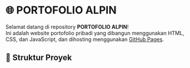 # 🌐 PORTOFOLIO ALPIN

Selamat datang di repository **PORTOFOLIO ALPIN**!  
Ini adalah website portofolio pribadi yang dibangun menggunakan HTML, CSS, dan JavaScript, dan dihosting menggunakan [GitHub Pages](https://pages.github.com/).

## 📁 Struktur Proyek

